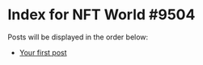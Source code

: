 # Index for NFT World #9504
Posts will be displayed in the order below:

- [Your first post](./001-first.md)

